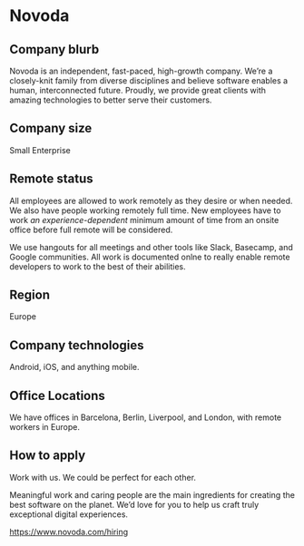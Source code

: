 # Novoda

## Company blurb

Novoda is an independent, fast-paced, high-growth company. We’re a closely-knit family from diverse disciplines and believe software enables a human, interconnected future. Proudly, we provide great clients with amazing technologies to better serve their customers.

## Company size

Small Enterprise

## Remote status

All employees are allowed to work remotely as they desire or when needed. We also have people working remotely full time. New employees have to work _an experience-dependent_ minimum amount of time from an onsite office before full remote will be considered.

We use hangouts for all meetings and other tools like Slack, Basecamp, and Google communities. All work is documented onlne to really enable remote developers to work to the best of their abilities.

## Region

Europe

## Company technologies

Android, iOS, and anything mobile.

## Office Locations

We have offices in Barcelona, Berlin, Liverpool, and London, with remote workers in Europe.

## How to apply

Work with us. We could be perfect for each other.

Meaningful work and caring people are the main ingredients for creating the best software on the planet. We’d love for you to help us craft truly exceptional digital experiences.

https://www.novoda.com/hiring
